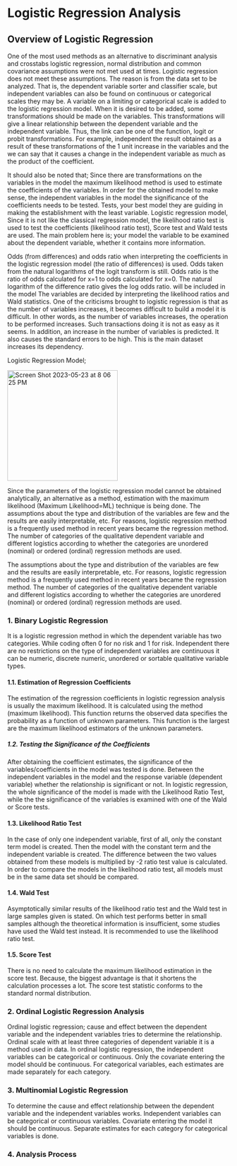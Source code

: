 # Logistic Regression Analysis

## Overview of Logistic Regression

One of the most used methods as an alternative to discriminant analysis and crosstabs logistic regression, normal distribution and common covariance assumptions were not met used at times. Logistic regression does not meet these assumptions. The reason is from the data set to be analyzed. That is, the dependent variable sorter and classifier scale, but independent variables can also be found on continuous or categorical scales they may be. A variable on a limiting or categorical scale is added to the logistic regression model. When it is desired to be added, some transformations should be made on the variables. This transformations will give a linear relationship between the dependent variable and the independent variable. Thus, the link can be one of the function, logit or probit transformations. For example, independent the result obtained as a result of these transformations of the 1 unit increase in the variables and the we can say that it causes a change in the independent variable as much as the product of the coefficient.

It should also be noted that; Since there are transformations on the variables in the model the maximum likelihood method is used to estimate the coefficients of the variables. In order for the obtained model to make sense, the independent variables in the model the significance of the coefficients needs to be tested. Tests, your best model they are guiding in making the establishment with the least variable. Logistic regression model,
Since it is not like the classical regression model, the likelihood ratio test is used to test the coefficients  (likelihood ratio test), Score test and Wald tests are used. The main problem here is; your model the variable to be examined about the dependent variable, whether it contains more information.

Odds (from differences) and odds ratio when interpreting the coefficients in the logistic regression model (the ratio of differences) is used. Odds taken from the natural logarithms of the logit transform is still. Odds ratio is the ratio of odds calculated for x=1 to odds calculated for x=0. The natural logarithm of the difference ratio gives the log odds ratio. will be included in the model
The variables are decided by interpreting the likelihood ratios and Wald statistics. One of the criticisms brought to logistic regression is that as the number of variables increases, it becomes difficult to build a model it is difficult. In other words, as the number of variables increases, the operation to be performed increases. Such transactions doing it is not as easy as it seems. In addition, an increase in the number of variables is predicted. It also causes the standard errors to be high. This is the main dataset increases its dependency.

Logistic Regression Model;

<img width="250" alt="Screen Shot 2023-05-23 at 8 06 25 PM" src="https://github.com/teksingozde/Logistic_Regression_Analysis_Using_R/assets/26927158/055b8f3e-e3bd-4be9-a543-a7a0bd586e36">

Since the parameters of the logistic regression model cannot be obtained analytically, an alternative as a method, estimation with the maximum likelihood (Maximum Likelihood=ML) technique is being done.
The assumptions about the type and distribution of the variables are few and the results are easily interpretable, etc. For reasons, logistic regression method is a frequently used method in recent years became the regression method. The number of categories of the qualitative dependent variable and different logistics according to whether the categories are unordered (nominal) or ordered (ordinal) regression methods are used.

The assumptions about the type and distribution of the variables are few and the results are easily interpretable, etc. For reasons, logistic regression method is a frequently used method in recent years became the regression method. The number of categories of the qualitative dependent variable and different logistics according to whether the categories are unordered (nominal) or ordered (ordinal) regression methods are used.

### 1. Binary Logistic Regression

It is a logistic regression method in which the dependent variable has two categories. While coding often 0 for no risk and 1 for risk. Independent there are no restrictions on the type of independent variables are continuous it can be numeric, discrete numeric, unordered or sortable qualitative variable types.

#### 1.1. Estimation of Regression Coefficients
The estimation of the regression coefficients in logistic regression analysis is usually the maximum likelihood. It is calculated using the method (maximum likelihood). This function returns the observed data specifies the probability as a function of unknown parameters. This function is the largest are the maximum likelihood estimators of the unknown parameters.


##### 1.2. Testing the Significance of the Coefficients
After obtaining the coefficient estimates, the significance of the variables/coefficients in the model was tested is done. Between the independent variables in the model and the response variable (dependent variable) whether the relationship is significant or not. In logistic regression, the whole significance of the model is made with the Likelihood Ratio Test, while the the significance of the variables is examined with one of the Wald or Score tests.

#### 1.3. Likelihood Ratio Test
In the case of only one independent variable, first of all, only the constant term model is created. Then the model with the constant term and the independent variable is created. The difference between the two values obtained from these models is multiplied by -2 ratio test value is calculated. In order to compare the models in the likelihood ratio test, all models must be in the same data set should be compared.

#### 1.4. Wald Test
Asymptotically similar results of the likelihood ratio test and the Wald test in large samples given is stated. On which test performs better in small samples although the theoretical information is insufficient, some studies have used the Wald test instead. It is recommended to use the likelihood ratio test.

#### 1.5. Score Test
There is no need to calculate the maximum likelihood estimation in the score test. Because, the biggest advantage is that it shortens the calculation processes a lot. The score test statistic conforms to the standard normal distribution.

### 2. Ordinal Logistic Regression Analysis
Ordinal logistic regression; cause and effect between the dependent variable and the independent variables tries to determine the relationship. Ordinal scale with at least three categories of dependent variable it is a method used in data. In ordinal logistic regression, the independent variables can be categorical or continuous. Only the covariate entering the model should be continuous. For categorical variables, each estimates are made separately for each category.

### 3. Multinomial Logistic Regression
To determine the cause and effect relationship between the dependent variable and the independent variables works. Independent variables can be categorical or continuous variables. Covariate entering the model it should be continuous. Separate estimates for each category for categorical variables is done.

### 4. Analysis Process


